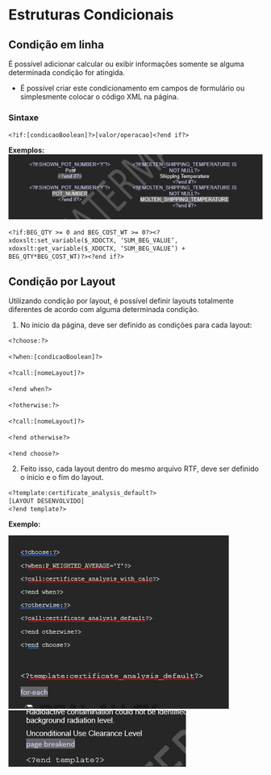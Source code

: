 # Estruturas Condicionais

## Condição em linha
É possível adicionar calcular ou exibir informações somente se alguma determinada condição for atingida.
- É possível criar este condicionamento em campos de formulário ou simplesmente colocar o código XML na página.
### Sintaxe
````
<?if:[condicaoBoolean]?>[valor/operacao]<?end if?>
````
**Exemplos:**
![Exemplo de If em linha](../Imgs/ExemploIfInLine.png)
````
<?if:BEG_QTY >= 0 and BEG_COST_WT >= 0?><?xdoxslt:set_variable($_XDOCTX, ‘SUM_BEG_VALUE’, xdoxslt:get_variable($_XDOCTX, ‘SUM_BEG_VALUE’) + BEG_QTY*BEG_COST_WT)?><?end if?>
````
## Condição por Layout
Utilizando condição por layout, é possível definir layouts totalmente diferentes de acordo com alguma determinada condição.
1. No inicio da página, deve ser definido as condições para cada layout:
````
<?choose:?>

<?when:[condicaoBoolean]?>

<?call:[nomeLayout]?>

<?end when?>

<?otherwise:?>

<?call:[nomeLayout]?>

<?end otherwise?>

<?end choose?>
````
2. Feito isso, cada layout dentro do mesmo arquivo RTF, deve ser definido o inicio e o fim do layout.
````
<?template:certificate_analysis_default?>
[LAYOUT DESENVOLVIDO]
<?end template?>
````

**Exemplo:**

![Exemplo de if layout p1](../Imgs/ExemploP1IfLayout.png)
![Exemplo de if layout p2](../Imgs/ExemploP2IfLayout.png)